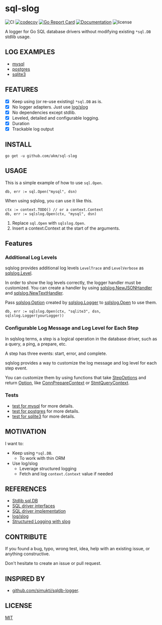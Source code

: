 # sql-slog

![CI](https://github.com/akm/sql-slog/actions/workflows/ci.yml/badge.svg)
[![codecov](https://codecov.io/github/akm/sql-slog/graph/badge.svg?token=9BcanbSLut)](https://codecov.io/github/akm/sql-slog)
[![Go Report Card](https://goreportcard.com/badge/github.com/akm/sql-slog)](https://goreportcard.com/report/github.com/akm/sql-slog)
[![Documentation](https://img.shields.io/badge/go.dev-reference-007d9c?logo=go&logoColor=white&style=flat-square)](https://pkg.go.dev/github.com/akm/sql-slog)
![license](https://img.shields.io/github/license/akm/sql-slog)

A logger for Go SQL database drivers without modifying existing `*sql.DB` stdlib usage.

## LOG EXAMPLES

- [mysql](./examples/mysql/demo1/results)
- [postgres](./examples/postgres/demo1/results)
- [sqlite3](./examples/sqlite3/demo1/results)

## FEATURES

- [x] Keep using (or re-use existing) `*sql.DB` as is.
- [x] No logger adapters. Just use [log/slog](https://pkg.go.dev/log/slog)
- [x] No dependencies except stdlib.
- [x] Leveled, detailed and configurable logging.
- [x] Duration
- [x] Trackable log output

## INSTALL

```
go get -u github.com/akm/sql-slog
```

## USAGE

This is a simple example of how to use `sql.Open`.

```golang
db, err := sql.Open("mysql", dsn)
```

When using sqlslog, you can use it like this.

```golang
ctx := context.TODO() // or a context.Context
db, err := sqlslog.Open(ctx, "mysql", dsn)
```

1. Replace `sql.Open` with `sqlslog.Open`.
2. Insert a context.Context at the start of the arguments.

## Features

### Additional Log Levels

sqlslog provides additional log levels `LevelTrace` and `LevelVerbose` as [sqlslog.Level](https://pkg.go.dev/github.com/akm/sql-slog#Level).

In order to show the log levels correctly, the logger handler must be customized. You can create a handler by using [sqlslog.NewJSONHandler](https://pkg.go.dev/github.com/akm/sql-slog#NewJSONHandler) and [sqlslog.NewTextHandler](https://pkg.go.dev/github.com/akm/sql-slog#NewTextHandler).

Pass [sqlslog.Option](https://pkg.go.dev/github.com/akm/sql-slog#Option) created by [sqlslog.Logger](https://pkg.go.dev/github.com/akm/sql-slog#Logger) to [sqlslog.Open](https://pkg.go.dev/github.com/akm/sql-slog#Open) to use them.

```golang
db, err := sqlslog.Open(ctx, "sqlite3", dsn, sqlslog.Logger(yourLogger))
```

### Configurable Log Message and Log Level for Each Step

In sqlslog terms, a step is a logical operation in the database driver, such as a query, a ping, a prepare, etc.

A step has three events: start, error, and complete.

sqlslog provides a way to customize the log message and log level for each step event.

You can customize them by using functions that take [StepOptions](https://pkg.go.dev/github.com/akm/sql-slog#StepOptions) and return [Option](https://pkg.go.dev/github.com/akm/sql-slog#Option), like [ConnPrepareContext](https://pkg.go.dev/github.com/akm/sql-slog#ConnPrepareContext) or [StmtQueryContext](https://pkg.go.dev/github.com/akm/sql-slog#StmtQueryContext).

### Tests

- [test for mysql](https://github.com/akm/sql-slog/blob/3f72cc68aefa9ac05b031d865dbdaec8a361c2c9/tests/mysql/low_level_with_context_test.go) for more details.
- [test for postgres](https://github.com/akm/sql-slog/blob/3f72cc68aefa9ac05b031d865dbdaec8a361c2c9/tests/postgres/low_level_with_context_test.go) for more details.
- [test for sqlite3](https://github.com/akm/sql-slog/blob/3f72cc68aefa9ac05b031d865dbdaec8a361c2c9/tests/sqlite3/low_level_without_context_test.go) for more details.

## MOTIVATION

I want to:

- Keep using `*sql.DB`.
  - To work with thin ORM
- Use log/slog
  - Leverage structured logging
  - Fetch and log `context.Context` value if needed

## REFERENCES

- [Stdlib sql.DB](https://github.com/golang/go/blob/master/src/database/sql/sql.go)
- [SQL driver interfaces](https://github.com/golang/go/blob/master/src/database/sql/driver/driver.go)
- [SQL driver implementation](https://go.dev/wiki/SQLDrivers)
- [log/slog](https://pkg.go.dev/log/slog)
- [Structured Logging with slog](https://go.dev/blog/slog)

## CONTRIBUTE

If you found a bug, typo, wrong test, idea, help with an existing issue, or anything constructive.

Don't hesitate to create an issue or pull request.

## INSPIRED BY

- [github.com/simukti/sqldb-logger](https://github.com/simukti/sqldb-logger).

## LICENSE

[MIT](./LICENSE)
